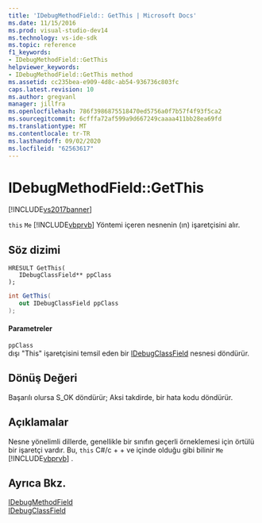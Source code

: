 ```yaml
---
title: 'IDebugMethodField:: GetThis | Microsoft Docs'
ms.date: 11/15/2016
ms.prod: visual-studio-dev14
ms.technology: vs-ide-sdk
ms.topic: reference
f1_keywords:
- IDebugMethodField::GetThis
helpviewer_keywords:
- IDebugMethodField::GetThis method
ms.assetid: cc235bea-e909-4d8c-ab54-936736c803fc
caps.latest.revision: 10
ms.author: gregvanl
manager: jillfra
ms.openlocfilehash: 786f3986875518470ed5756a0f7b57f4f93f5ca2
ms.sourcegitcommit: 6cfffa72af599a9d667249caaaa411bb28ea69fd
ms.translationtype: MT
ms.contentlocale: tr-TR
ms.lasthandoff: 09/02/2020
ms.locfileid: "62563617"
---
```

# <a name="idebugmethodfieldgetthis"></a>IDebugMethodField::GetThis
[!INCLUDE[vs2017banner](../../../includes/vs2017banner.md)]

`this` `Me` [!INCLUDE[vbprvb](../../../includes/vbprvb-md.md)] Yöntemi içeren nesnenin (ın) işaretçisini alır.  
  
## <a name="syntax"></a>Söz dizimi  
  
```cpp#  
HRESULT GetThis(   
   IDebugClassField** ppClass  
);  
```  
  
```csharp  
int GetThis(  
   out IDebugClassField ppClass  
);  
```  
  
#### <a name="parameters"></a>Parametreler  
 `ppClass`  
 dışı "This" işaretçisini temsil eden bir [IDebugClassField](../../../extensibility/debugger/reference/idebugclassfield.md) nesnesi döndürür.  
  
## <a name="return-value"></a>Dönüş Değeri  
 Başarılı olursa S_OK döndürür; Aksi takdirde, bir hata kodu döndürür.  
  
## <a name="remarks"></a>Açıklamalar  
 Nesne yönelimli dillerde, genellikle bir sınıfın geçerli örneklemesi için örtülü bir işaretçi vardır. Bu, `this` C#/c + + ve içinde olduğu gibi bilinir `Me` [!INCLUDE[vbprvb](../../../includes/vbprvb-md.md)] .  
  
## <a name="see-also"></a>Ayrıca Bkz.  
 [IDebugMethodField](../../../extensibility/debugger/reference/idebugmethodfield.md)   
 [IDebugClassField](../../../extensibility/debugger/reference/idebugclassfield.md)
